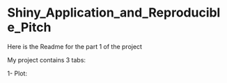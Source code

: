 # Shiny_Application_and_Reproducible_Pitch

Here is the Readme for the part 1 of the project

My project contains 3 tabs:

1- Plot:







